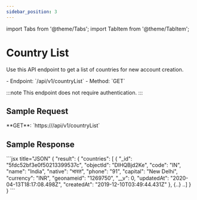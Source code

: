 ```yaml
---
sidebar_position: 3
---
```

import Tabs from '@theme/Tabs';
import TabItem from '@theme/TabItem';

# Country List

Use this API endpoint to get a list of countries for new account creation.

<div className="custom-block-peach">
- Endpoint: `/api/v1/countryList` 
- Method: `GET`
</div>

:::note
This endpoint does not require authentication.
:::

## Sample Request
<div className="custom-block-green">
 **GET**: `https://<api_url>/api/v1/countryList`
</div>

## Sample Response

<Tabs>  
  <TabItem value="ResponseJSON" label="Response JSON">
      ```jsx title="JSON"
{
    "result": {
       "countries": [
           {
               "_id": "5fdc52bf3e0f50213399537c",
               "objectId": "DlHQBjd2Ke",
               "code": "IN",
               "name": "India",
               "native": "भारत",
               "phone": "91",
               "capital": "New Delhi",
               "currency": "INR",
               "geonameid": "1269750",
               "__v": 0,
               "updatedAt": "2020-04-13T18:17:08.498Z",
               "createdAt": "2019-12-10T03:49:44.431Z"
           },
	    {..}
..]
    }
}
```
  </TabItem> 
</Tabs>




